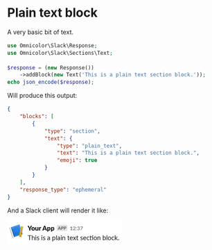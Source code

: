 # Plain text block

A very basic bit of text.

```php
use Omnicolor\Slack\Response;
use Omnicolor\Slack\Sections\Text;

$response = (new Response())
    ->addBlock(new Text('This is a plain text section block.'));
echo json_encode($response);
```

Will produce this output:
```json
{
    "blocks": [
        {
            "type": "section",
            "text": {
                "type": "plain_text",
                "text": "This is a plain text section block.",
                "emoji": true
            }
        }
    ],
    "response_type": "ephemeral"
}
```

And a Slack client will render it like:

![Screenshot of a plain text section.](../images/sections/button.png)
